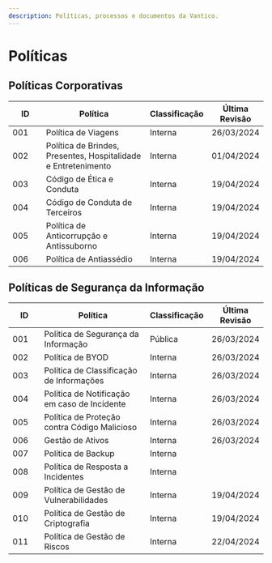 ```yaml
---
description: Políticas, processos e documentos da Vantico.
---
```


# Políticas

## Políticas Corporativas

<table><thead><tr><th width="86">ID</th><th width="327">Política</th><th>Classificação</th><th>Última Revisão</th></tr></thead><tbody><tr><td>001</td><td>Política de Viagens</td><td>Interna</td><td>26/03/2024</td></tr><tr><td>002</td><td>Política de Brindes, Presentes, Hospitalidade e Entretenimento</td><td>Interna</td><td>01/04/2024</td></tr><tr><td>003</td><td>Código de Ética e Conduta</td><td>Interna</td><td>19/04/2024</td></tr><tr><td>004</td><td>Código de Conduta de Terceiros </td><td>Interna</td><td>19/04/2024</td></tr><tr><td>005</td><td>Política de Anticorrupção e Antissuborno</td><td>Interna</td><td>19/04/2024</td></tr><tr><td>006</td><td>Política de Antiassédio </td><td>Interna</td><td>19/04/2024</td></tr></tbody></table>





## Políticas de Segurança da Informação

<table><thead><tr><th width="80">ID</th><th width="340">Política</th><th>Classificação</th><th>Última Revisão</th></tr></thead><tbody><tr><td>001</td><td>Política de Segurança da Informação</td><td>Pública</td><td>26/03/2024</td></tr><tr><td>002</td><td>Política de BYOD</td><td>Interna</td><td>26/03/2024</td></tr><tr><td>003</td><td>Política de Classificação de Informações</td><td>Interna</td><td>26/03/2024</td></tr><tr><td>004</td><td>Política de Notificação em caso de Incidente</td><td>Interna</td><td>26/03/2024</td></tr><tr><td>005</td><td>Política de Proteção contra Código Malicioso</td><td>Interna</td><td>26/03/2024</td></tr><tr><td>006</td><td>Gestão de Ativos</td><td>Interna</td><td>26/03/2024</td></tr><tr><td>007</td><td>Política de Backup</td><td>Interna</td><td></td></tr><tr><td>008</td><td>Política de Resposta a Incidentes</td><td>Interna</td><td></td></tr><tr><td>009</td><td>Política de Gestão de Vulnerabilidades</td><td>Interna</td><td>19/04/2024</td></tr><tr><td>010</td><td>Política de Gestão de Criptografia</td><td>Interna</td><td>19/04/2024</td></tr><tr><td>011</td><td>Política de Gestão de Riscos</td><td>Interna</td><td>22/04/2024</td></tr></tbody></table>

